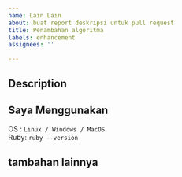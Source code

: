 ```yaml
---
name: Lain Lain
about: buat report deskripsi untuk pull request
title: Penambahan algoritma
labels: enhancement
assignees: ''

---
```


## Description
<!-- jelaskan masalah kamu secara detail -->

## Saya Menggunakan
<!-- Ganti sesuai yang digunakan. -->
OS : ``Linux / Windows / MacOS``  
Ruby: ``ruby --version``

## tambahan lainnya
<!-- jelaskan saran atau masukan lain yang ingin kamu sampaikan -->
